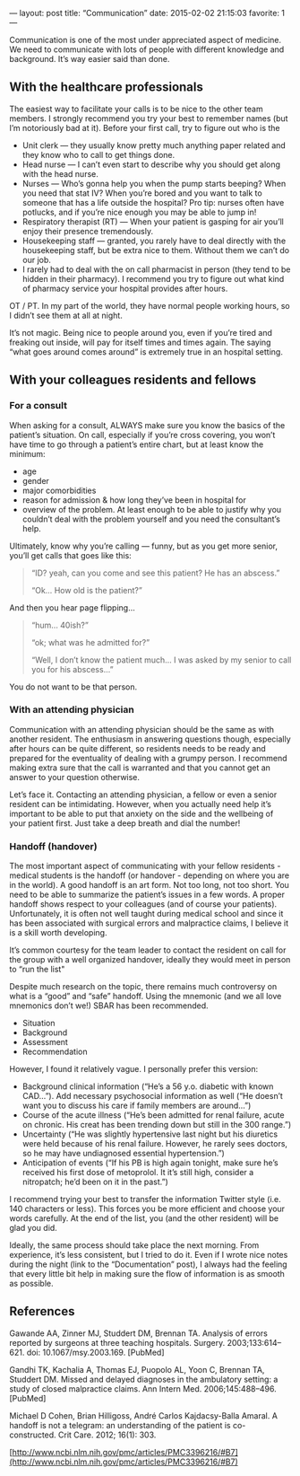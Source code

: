 —
layout: post
title:  “Communication”
date:   2015-02-02 21:15:03
favorite: 1
—

Communication is one of the most under appreciated aspect of medicine. We need to communicate with lots of people with different knowledge and background. It’s way easier said than done.

## With the healthcare professionals

The easiest way to facilitate your calls is to be nice to the other team members. I strongly recommend you try your best to remember names (but I’m notoriously bad at it). Before your first call, try to figure out who is the

- Unit clerk — they usually know pretty much anything paper related and they know who to call to get things done.
- Head nurse — I can’t even start to describe why you should get along with the head nurse.
- Nurses — Who’s gonna help you when the pump starts beeping? When you need that stat IV? When you’re bored and you want to talk to someone that has a life outside the hospital? Pro tip: nurses often have potlucks, and if you’re nice enough you may be able to jump in!
- Respiratory therapist (RT) — When your patient is gasping for air you’ll enjoy their presence tremendously.
- Housekeeping staff — granted, you rarely have to deal directly with the housekeeping staff, but be extra nice to them. Without them we can’t do our job.
- I rarely had to deal with the on call pharmacist in person (they tend to be hidden in their pharmacy). I recommend you try to figure out what kind of pharmacy service your hospital provides after hours. 

OT / PT. In my part of the world, they have normal people working hours, so I didn’t see them at all at night.

It’s not magic. Being nice to people around you, even if you’re tired and freaking out inside, will pay for itself times and times again. The saying “what goes around comes around” is extremely true in an hospital setting.

## With your colleagues residents and fellows

### For a consult

When asking for a consult, ALWAYS make sure you know the basics of the patient’s situation. On call, especially if you’re cross covering, you won’t have time to go through a patient’s entire chart, but at least know the minimum:

- age
- gender
- major comorbidities
- reason for admission & how long they’ve been in hospital for
- overview of the problem. At least enough to be able to justify why you couldn’t deal with the problem yourself and you need the consultant’s help.

Ultimately, know why you’re calling — funny, but as you get more senior, you’ll get calls that goes like this:

>“ID? yeah, can you come and see this patient? He has an abscess.”
>
>“Ok… How old is the patient?”

And then you hear page flipping…

>“hum… 40ish?”
>
>“ok; what was he admitted for?”
>
>“Well, I don’t know the patient much… I was asked by my senior to call you for his abscess…”

You do not want to be that person.

### With an attending physician

Communication with an attending physician should be the same as with another resident. The enthusiasm in answering questions though, especially after hours can be quite different, so residents needs to be ready and prepared for the eventuality of dealing with a grumpy person. I recommend making extra sure that the call is warranted and that you cannot get an answer to your question otherwise.

Let’s face it. Contacting an attending physician, a fellow or even a senior resident can be intimidating. However, when you actually need help it’s important to be able to put that anxiety on the side and the wellbeing of your patient first. Just take a deep breath and dial the number!

### Handoff (handover)

The most important aspect of communicating with your fellow residents - medical students is the handoff (or handover - depending on where you are in the world). A good handoff is an art form. Not too long, not too short. You need to be able to summarize the patient’s issues in a few words. A proper handoff shows respect to your colleagues (and of course your patients). Unfortunately, it is often not well taught during medical school and since it has been associated with surgical errors and malpractice claims, I believe it is a skill worth developing.

It’s common courtesy for the team leader to contact the resident on call for the group with a well organized handover, ideally they would meet in person to “run the list"

Despite much research on the topic, there remains much controversy on what is a “good” and “safe” handoff. Using the mnemonic (and we all love mnemonics don’t we!) SBAR has been recommended.

- Situation
- Background
- Assessment
- Recommendation

However, I found it relatively vague. I personally prefer this version:

- Background clinical information (“He’s a 56 y.o. diabetic with known CAD…”). Add necessary psychosocial information as well (“He doesn’t want you to discuss his care if family members are around…”)
- Course of the acute illness (“He’s been admitted for renal failure, acute on chronic. His creat has been trending down but still in the 300 range.”)
- Uncertainty (“He was slightly hypertensive last night but his diuretics were held because of his renal failure. However, he rarely sees doctors, so he may have undiagnosed essential hypertension.”)
- Anticipation of events (“If his PB is high again tonight, make sure he’s received his first dose of metoprolol. It it’s still high, consider a nitropatch; he’d been on it in the past.”)

I recommend trying your best to transfer the information Twitter style (i.e. 140 characters or less). This forces you be more efficient and choose your words carefully. At the end of the list, you (and the other resident) will be glad you did.

Ideally, the same process should take place the next morning. From experience, it’s less consistent, but I tried to do it. Even if I wrote nice notes during the night (link to the “Documentation” post), I always had the feeling that every little bit help in making sure the flow of information is as smooth as possible. 

## References

Gawande AA, Zinner MJ, Studdert DM, Brennan TA. Analysis of errors reported by surgeons at three teaching hospitals. Surgery. 2003;133:614–621. doi: 10.1067/msy.2003.169. [PubMed]

Gandhi TK, Kachalia A, Thomas EJ, Puopolo AL, Yoon C, Brennan TA, Studdert DM. Missed and delayed diagnoses in the ambulatory setting: a study of closed malpractice claims. Ann Intern Med. 2006;145:488–496. [PubMed]

Michael D Cohen, Brian Hilligoss, André Carlos Kajdacsy-Balla Amaral. A handoff is not a telegram: an understanding of the patient is co-constructed. Crit Care. 2012; 16(1): 303.

[http://www.ncbi.nlm.nih.gov/pmc/articles/PMC3396216/#B7](http://www.ncbi.nlm.nih.gov/pmc/articles/PMC3396216/#B7)